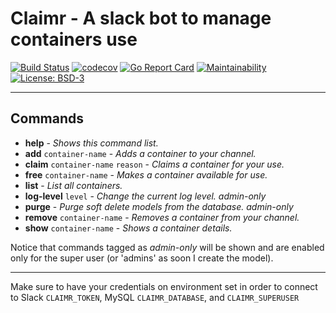 
# Claimr - A slack bot to manage containers use

[![Build Status](https://travis-ci.org/evandroflores/claimr.svg?branch=master)](https://travis-ci.org/evandroflores/claimr)
[![codecov](https://codecov.io/gh/evandroflores/claimr/branch/master/graph/badge.svg)](https://codecov.io/gh/evandroflores/claimr)
[![Go Report Card](https://goreportcard.com/badge/github.com/evandroflores/claimr)](https://goreportcard.com/report/github.com/evandroflores/claimr)
[![Maintainability](https://api.codeclimate.com/v1/badges/b9c9833444e3012fadf4/maintainability)](https://codeclimate.com/github/evandroflores/claimr/maintainability)
[![License: BSD-3](https://img.shields.io/badge/License-BSD3-green.svg)](https://opensource.org/licenses/BSD-3-Clause)

---

## Commands

* **help** - *Shows this command list.*
* **add** `container-name` - *Adds a container to your channel.*
* **claim** `container-name` `reason` - *Claims a container for your use.*
* **free** `container-name` - *Makes a container available for use.*
* **list** - *List all containers.*
* **log-level** `level` - _Change the current log level. admin-only_
* **purge**  - _Purge soft delete models from the database. admin-only_
* **remove** `container-name` - *Removes a container from your channel.*
* **show** `container-name` - *Shows a container details.*

Notice that commands tagged as _admin-only_ will be shown and are enabled only
for the super user (or 'admins' as soon I create the model).

---
Make sure to have your credentials on environment set in order to connect
to Slack `CLAIMR_TOKEN`, MySQL `CLAIMR_DATABASE`, and `CLAIMR_SUPERUSER`